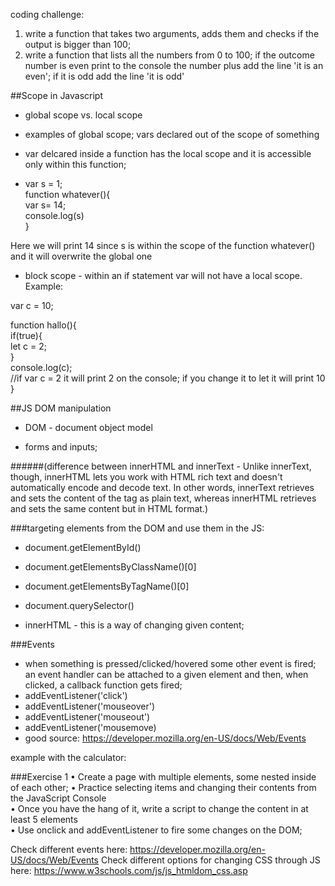 coding challenge:

1. write a function that takes two arguments, adds them and checks if the output is bigger than 100;
2. write a function that lists all the numbers from 0 to 100; if the outcome number is even print to the console the number plus  add the line 'it is an even';
if it is odd add the line 'it is odd'

##Scope in Javascript

- global scope vs. local scope

 - examples of global scope; vars declared out of the scope of something  
 - var delcared inside a function has the local scope and it is accessible only within this function;  

 - var s = 1;  
  function whatever(){  
	var s= 14;  
	console.log(s)  
 }  
 
 Here we will print 14 since s is within the scope of the function whatever() and it will overwrite the global one
 
 - block scope - within an if statement var will not have a local scope. Example:  
 
 var c = 10;  

function hallo(){  
if(true){  
	let c = 2;  
 }  
console.log(c);  
 //if var c = 2 it will print 2 on the console; if you change it to let it will print 10
}

##JS DOM manipulation

- DOM - document object model

- forms and inputs;

######(difference between innerHTML and innerText - Unlike innerText, though, innerHTML lets you work with HTML rich text and doesn't automatically encode and decode text. In other words, innerText retrieves and sets the content of the tag as plain text, whereas innerHTML retrieves and sets the same content but in HTML format.)  

###targeting elements from the DOM and use them in the JS:
 - document.getElementById()
 - document.getElementsByClassName()[0]
 - document.getElementsByTagName()[0]
 - document.querySelector()

 - innerHTML - this is a way of changing given content;
 
 ###Events
  - when something is pressed/clicked/hovered some other event is fired; an event handler can be attached to a given element and then, when clicked, a callback function gets fired;
  - addEventListener('click')
  - addEventListener('mouseover')
  - addEventListener('mouseout')
  - addEventListener('mousemove)
  - good source:
 https://developer.mozilla.org/en-US/docs/Web/Events
 
 example with the calculator:
 
 
  ###Exercise 1
 •  Create a page with multiple elements, some nested inside of each other; 
 •   Practice selecting items and changing their contents from the JavaScript Console  
 •   Once you have the hang of it, write a script to change the content in at least 5 elements  
 • Use onclick and addEventListener to fire some changes on the DOM; 
 
 Check different events here: 
  https://developer.mozilla.org/en-US/docs/Web/Events
  Check different options for changing CSS through JS here:
  https://www.w3schools.com/js/js_htmldom_css.asp
  
 
 

 
 

 
 